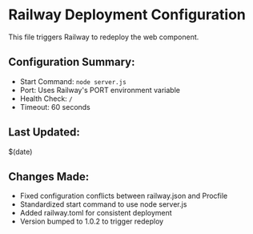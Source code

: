 # Railway Deployment Configuration

This file triggers Railway to redeploy the web component.

## Configuration Summary:
- Start Command: `node server.js`
- Port: Uses Railway's PORT environment variable
- Health Check: `/`
- Timeout: 60 seconds

## Last Updated:
$(date)

## Changes Made:
- Fixed configuration conflicts between railway.json and Procfile
- Standardized start command to use node server.js
- Added railway.toml for consistent deployment
- Version bumped to 1.0.2 to trigger redeploy

